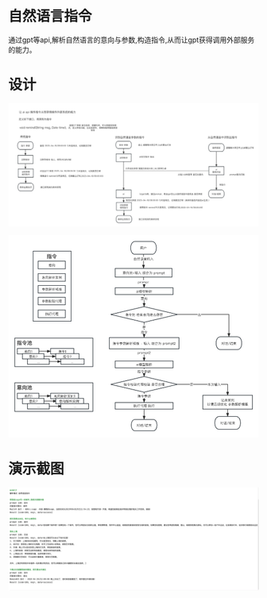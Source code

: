# 自然语言指令
通过gpt等api,解析自然语言的意向与参数,构造指令,从而让gpt获得调用外部服务的能力。

# 设计

![des](img/design.jpg)

![nlc](img/nlc.png)

# 演示截图
![test](img/test.png)

